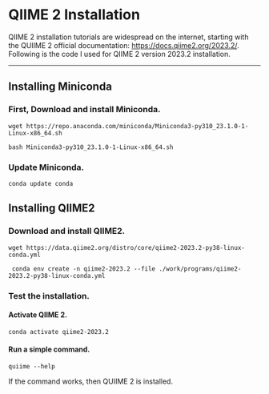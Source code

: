 # QIIME 2 Installation

QIIME 2 installation tutorials are widespread on the internet, starting with the QUIIME 2 official documentation: 
https://docs.qiime2.org/2023.2/. 
Following is the code I used for QIIME 2 version 2023.2 installation.

---

## Installing Miniconda
### First, Download and install Miniconda.

```
wget https://repo.anaconda.com/miniconda/Miniconda3-py310_23.1.0-1-Linux-x86_64.sh
```
```
bash Miniconda3-py310_23.1.0-1-Linux-x86_64.sh
```
### Update Miniconda.
```
conda update conda
```
## Installing QIIME2
### Download and install QIIME2.
```
wget https://data.qiime2.org/distro/core/qiime2-2023.2-py38-linux-conda.yml
```
```
 conda env create -n qiime2-2023.2 --file ./work/programs/qiime2-2023.2-py38-linux-conda.yml
 ```
### Test the installation.
#### Activate QIIME 2.
```
conda activate qiime2-2023.2
```
#### Run a simple command.

```
quiime --help
```
If the command works, then QUIIME 2 is installed.